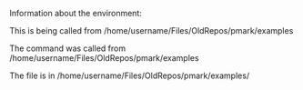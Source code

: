 Information about the environment:

This is being called from /home/username/Files/OldRepos/pmark/examples

The command was called from /home/username/Files/OldRepos/pmark/examples

The file is in /home/username/Files/OldRepos/pmark/examples/


